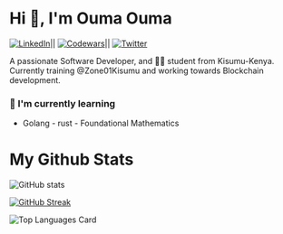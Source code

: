 
  # Hi 👋, I'm Ouma Ouma
  [![LinkedIn](https://img.shields.io/badge/LinkedIn-Profile-informational?style=flat-logo=linkedin&logoColor=white&color=0A66C2)](https://www.linkedin.com/in/ouma-ouma-a01716267)||
[![Codewars](https://www.codewars.com/users/your_username/badges/micro)](https://www.codewars.com/users/oumaoumag)||
[![Twitter](https://img.shields.io/badge/Twitter-Profile-informational?style=flat-logo=twitter&logoColor=white&color=1DA1F2)](https://twitter.com/ouma_godwin1)

A passionate Software Developer, and  👩‍💻 student from Kisumu-Kenya. Currently training @Zone01Kisumu and working towards Blockchain development.

### 🌱 I'm currently learning
- Golang      - rust      - Foundational Mathematics


# My Github Stats
![GitHub stats](https://github-readme-stats.vercel.app/api?username=oumaoumag&show_icons=true&theme=radical)

  [![GitHub Streak](https://github-readme-streak-stats.herokuapp.com?user=oumaoumag&theme=radical&hide_border=true&exclude_days=Sun)](https://git.io/streak-stats)

![Top Languages Card](https://github-readme-stats.vercel.app/api/top-langs/?username=oumaoumag&layout=compact)
